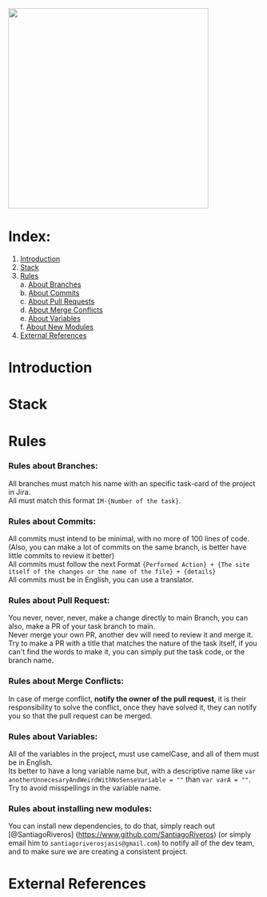 <img src="https://github.com/SantiagoRiveros/IM-API/assets/70020219/82e215f7-dda2-4f48-a88c-34acf72a5d27" width="400" height="400"/>

# Index:

1. [Introduction](#introduction)
2. [Stack](#stack)
3. [Rules](#rules) <br/>
  a. [About Branches](#rules-about-branches)<br/>
  b. [About Commits](#rules-about-commits)<br/>
  c. [About Pull Requests](#rules-about-pull-requests)<br/>
  d. [About Merge Conflicts](#rules-about-merge-conflicts)<br/>
  e. [About Variables](#rules-about-variables)<br/>
  f. [About New Modules](#rules-about-installing-new-modules) <br/>
4. [External References](#external-references)

# Introduction <a name="introduction"></a>


# Stack <a name="stack"></a>


# Rules <a name="rules"></a>

### Rules about Branches: <a name="rules-about-branches"></a>
All branches must match his name with an specific task-card of the project in Jira. <br/>
All must match this format `IM-{Number of the task}`.

### Rules about Commits: <a name="rules-about-commits"></a>
All commits must intend to be minimal, with no more of 100 lines of code. (Also, you can make a lot of commits on the same branch, is better have little commits to review it better) <br/>
All commits must follow the next Format `{Performed Action} + {The site itself of the changes or the name of the file} + {details}` <br/>
All commits must be in English, you can use a translator.

### Rules about Pull Request: <a name="rules-about-pull-requests"></a>
You never, never, never, make a change directly to main Branch, you can also, make a PR of your task branch to main. <br/>
Never merge your own PR, another dev will need to review it and merge it. <br/>
Try to make a PR with a title that matches the nature of the task itself, if you can't find the words to make it, you can simply put the task code, or the branch name. <br/>

### Rules about Merge Conflicts: <a name="rules-about-merge-conflicts"></a>
In case of merge conflict, **notify the owner of the pull request**, it is their responsibility to solve the conflict, once they have solved it, they can notify you so that the pull request can be merged.

### Rules about Variables: <a name="rules-about-variables"></a>
All of the variables in the project, must use camelCase, and all of them must be in English. <br/> 
Its better to have a long variable name but, with a descriptive name like `var anotherUnnecesaryAndWeirdWithNoSenseVariable = ""` than `var varA = ""`. Try to avoid misspellings in the variable name.

### Rules about installing new modules: <a name="rules-about-installing-new-modules"></a>
You can install new dependencies, to do that, simply reach out [@SantiagoRiveros] (https://www.github.com/SantiagoRiveros) (or simply email him to `santiagoriverosjasis@gmail.com`) to notify all of the dev team, and to make sure we are creating a consistent project.

# External References <a name="external-references"></a>
